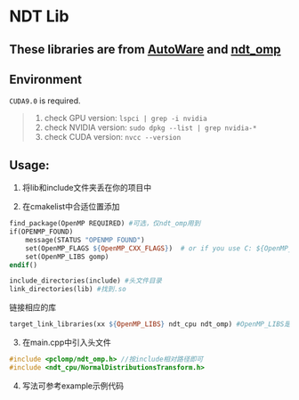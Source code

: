 # NDT Lib  

These libraries are from [AutoWare](https://github.com/autowarefoundation/autoware)  and [ndt_omp](https://github.com/koide3/ndt_omp.git)   
---
## Environment
`CUDA9.0` is required.
> 1. check GPU version: `lspci | grep -i nvidia`
> 2. check NVIDIA version: `sudo dpkg --list | grep nvidia-*`
> 3. check CUDA version: `nvcc --version`

## Usage:
1. 将lib和include文件夹丢在你的项目中

2. 在cmakelist中合适位置添加  
```makefile
find_package(OpenMP REQUIRED) #可选，仅ndt_omp用到
if(OPENMP_FOUND)
    message(STATUS "OPENMP FOUND")
    set(OpenMP_FLAGS ${OpenMP_CXX_FLAGS})  # or if you use C: ${OpenMP_C_FLAGS}
    set(OpenMP_LIBS gomp)
endif()

include_directories(include) #头文件目录
link_directories(lib) #找到.so
```

链接相应的库

```makefile
target_link_libraries(xx ${OpenMP_LIBS} ndt_cpu ndt_omp) #OpenMP_LIBS是ndt_omp需要用到的,ndt_cpu不需要
```

3. 在main.cpp中引入头文件

```c++
#include <pclomp/ndt_omp.h> //按include相对路径即可
#include <ndt_cpu/NormalDistributionsTransform.h>
```

4. 写法可参考example示例代码